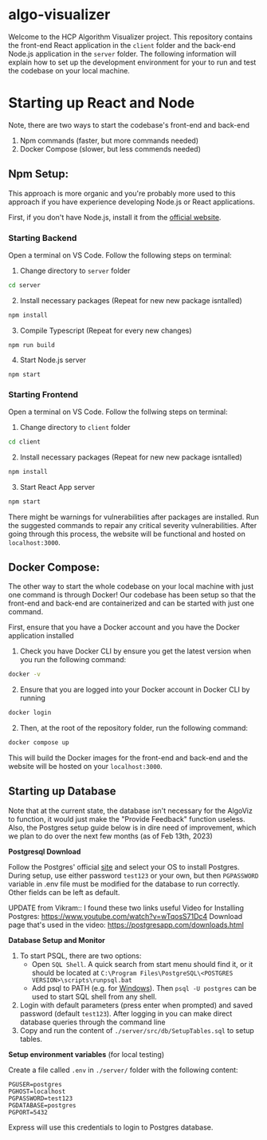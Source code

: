 # algo-visualizer

Welcome to the HCP Algorithm Visualizer project. This repository contains the front-end React application in the `client` folder and the back-end Node.js application in the `server` folder. The following information will explain how to set up the development environment for your to run and test the codebase on your local machine. 

# Starting up React and Node

Note, there are two ways to start the codebase's front-end and back-end
1. Npm commands (faster, but more commands needed)
2. Docker Compose (slower, but less commends needed)

## Npm Setup:

This approach is more organic and you're probably more used to this approach if you have experience developing Node.js or React applications.

First, if you don't have Node.js, install it from the [official website](https://nodejs.org/en/).

### Starting Backend

Open a terminal on VS Code. Follow the following steps on terminal:

1. Change directory to `server` folder

```cmd
cd server
```

2. Install necessary packages (Repeat for new new package isntalled)

```cmd
npm install
```

3. Compile Typescript (Repeat for every new changes)

```
npm run build
```

4. Start Node.js server

```
npm start
```

### Starting Frontend

Open a terminal on VS Code. Follow the follwing steps on terminal:

1. Change directory to `client` folder

```cmd
cd client
```

2. Install necessary packages (Repeat for new new package isntalled)

```cmd
npm install
```

3. Start React App server

```cmd
npm start
```

There might be warnings for vulnerabilities after packages are installed. Run the suggested commands to repair any critical severity vulnerabilities. After going through this process, the website will be functional and hosted on `localhost:3000`.


## **Docker Compose**:

The other way to start the whole codebase on your local machine with just one command is through Docker! Our codebase has been setup so that the front-end and back-end are containerized and can be started with just one command.

First, ensure that you have a Docker account and you have the Docker application installed

1. Check you have Docker CLI by ensure you get the latest version when you run the following command:
```cmd
docker -v
```

2. Ensure that you are logged into your Docker account in Docker CLI by running
```cmd
docker login
```

2. Then, at the root of the repository folder, run the following command:
```cmd
docker compose up
```
This will build the Docker images for the front-end and back-end and the website will be hosted on your `localhost:3000`.


## Starting up Database

Note that at the current state, the database isn't necessary for the AlgoViz to function, it would just make the "Provide Feedback" function useless. Also, the Postgres setup guide below is in dire need of improvement, which we plan to do over the next few months (as of Feb 13th, 2023)

**Postgresql Download**

Follow the Postgres' official [site](https://www.postgresql.org/download/) and select your OS to install Postgres. During setup, use either password `test123` or your own, but then `PGPASSWORD` variable in .env file must be modified for the database to run correctly. Other fields can be left as default.

UPDATE from Vikram:: I found these two links useful
Video for Installing Postgres: https://www.youtube.com/watch?v=wTqosS71Dc4
Download page that's used in the video: https://postgresapp.com/downloads.html

**Database Setup and Monitor**

1. To start PSQL, there are two options:
    - Open `SQL Shell`. A quick search from start menu should find it, or it should be located at `C:\Program Files\PostgreSQL\<POSTGRES VERSION>\scripts\runpsql.bat`
    - Add psql to PATH (e.g. for [Windows](https://blog.sqlbackupandftp.com/setting-windows-path-for-postgres-tools)). Then `psql -U postgres` can be used to start SQL shell from any shell.
2. Login with default parameters (press enter when prompted) and saved password (default `test123`). After logging in you can make direct database queries through the command line
3. Copy and run the content of `./server/src/db/SetupTables.sql` to setup tables.

**Setup environment variables** (for local testing)

Create a file called `.env` in `./server/` folder with the following content:

```
PGUSER=postgres
PGHOST=localhost
PGPASSWORD=test123
PGDATABASE=postgres
PGPORT=5432
```

Express will use this credentials to login to Postgres database.
